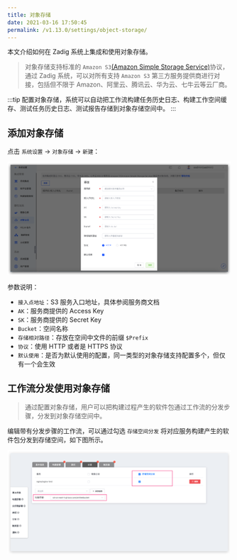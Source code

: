 ```yaml
---
title: 对象存储
date: 2021-03-16 17:50:45
permalink: /v1.13.0/settings/object-storage/
---
```


本文介绍如何在 Zadig 系统上集成和使用对象存储。

> 对象存储支持标准的 `Amazon S3`[(Amazon Simple Storage Service)](https://docs.aws.amazon.com/zh_cn/AmazonS3/latest/userguide/Welcome.html)协议，通过 Zadig 系统，可以对所有支持 `Amazon S3` 第三方服务提供商进行对接，包括但不限于 Amazon、阿里云、腾讯云、华为云、七牛云等云厂商。

:::tip
配置对象存储，系统可以自动把工作流构建任务历史日志、构建工作空间缓存、测试任务历史日志、测试报告存储到对象存储空间中。
:::
## 添加对象存储

点击 `系统设置` -> `对象存储` -> `新建`：

![obj](./_images/obj_add.png)

参数说明：

- `接入点地址`：S3 服务入口地址，具体参阅服务商文档
- `AK`：服务商提供的 Access Key
- `SK`：服务商提供的 Secret Key
- `Bucket`：空间名称
- `存储相对路径`：存放在空间中文件的前缀 `$Prefix`
- `协议`：使用 HTTP 或者是 HTTPS 协议
- `默认使用`：是否为默认使用的配置，同一类型的对象存储支持配置多个，但仅有一个会生效

## 工作流分发使用对象存储

> 通过配置对象存储，用户可以把构建过程产生的软件包通过工作流的分发步骤，分发到对象存储空间中。

编辑带有分发步骤的工作流，可以通过勾选 `存储空间分发` 将对应服务构建产生的软件包分发到存储空间，如下图所示。

![obj](./_images/obj.png)
